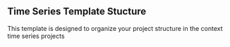 ## Time Series Template Stucture ## 
This template is designed to organize your project structure in the context time series projects 
